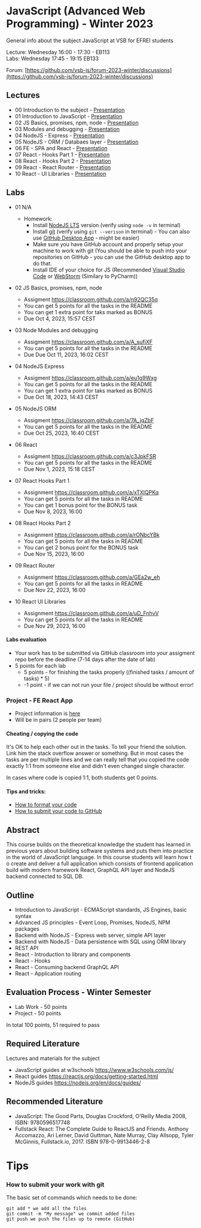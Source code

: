 # JavaScript (Advanced Web Programming) - Winter 2023
General info about the subject JavaScript at VSB for EFREI students

Lecture: Wednesday 16:00 - 17:30 - EB113  
Labs: Wednesday 17:45 - 19:15 EB133

Forum: [https://github.com/vsb-js/forum-2023-winter/discussions](https://github.com/vsb-js/forum-2023-winter/discussions)

## Lectures
- 00 Introduction to the subject - [Presentation](https://docs.google.com/presentation/d/16o3jYRSgtOH3ReNs_BnFjJm1YKo6B6AvPbr2ezX8thk/edit?usp=sharing)
- 01 Introduction to JavaScript - [Presentation](https://docs.google.com/presentation/d/1W0BOlVOlL0CAt83R0oOWBTFCpiT3fyion4VCW6STYBg/edit?usp=sharing)
- 02 JS Basics, promises, npm, node - [Presentation](https://docs.google.com/presentation/d/1n04NEt9gc4ccla-RbKz68l2yjcZBqZEeyXZpo4P1-vw/edit?usp=sharing)
- 03 Modules and debugging - [Presentation](https://docs.google.com/presentation/d/1bcvp-hYMVqgWHsIyhlFvpA0cqsHTJW3DdMXy0TbKoUI/edit?usp=sharing)
- 04 NodeJS - Express - [Presentation](https://docs.google.com/presentation/d/1an0me9l1GGh8o8KKzidoUPoFco3Y93rm-3dIibr_D-c/edit?usp=sharing)
- 05 NodeJS - ORM / Databaes layer - [Presentation](https://docs.google.com/presentation/d/1y1PUxy5He2XU5ES2G3nbNTqJkgLMA3M0IhGoEVK0Mt4/edit?usp=sharing)
- 06 FE - SPA and React - [Presentation](https://docs.google.com/presentation/d/1HjyraQ8itNWo7PV1kaizyc57OpFq_QgJbLvKU1VsB9c/edit?usp=share_link)
- 07 React - Hooks Part 1 - [Presentation](https://docs.google.com/presentation/d/1qLPGPq45dUSXcJkKfPTnU9kraI2cF6FIAVF-3KEqnJc/edit?usp=sharing)
- 08 React - Hooks Part 2 - [Presentation](https://docs.google.com/presentation/d/1_oexFWssL0sohA3n8Rp-v7KdT3PgWl_fEPv00_UkBH4/edit?usp=sharing)
- 09 React - React Router - [Presentation](https://docs.google.com/presentation/d/1O54RE_uAL9F0JLzP5wsz8pgUmQh5sBLZvu6YQuFkWac/edit?usp=sharing)
- 10 React - UI Libraries - [Presentation](https://docs.google.com/presentation/d/1PXV39-sQ0WUAFR1sQfiqeJeoVAMT6P8EShsjYUMCH08/edit?usp=sharing)

## Labs
- 01 N/A
  -  Homework:
      - Install [NodeJS LTS](https://nodejs.org/en/) version (verify using `node -v` in terminal)
      - Install [git](https://desktop.github.com/) (verify using `git --verison` in terminal) - You can also use [GitHub Desktop App](https://desktop.github.com/) - might be easier) 
      - Make sure you have GitHub account and properly setup your machine to work with git (You should be able to push into your repositories on GitHub - you can use the GitHub desktop app to do that.
      - Install IDE of your choice for JS (Recommended [Visual Studio Code](https://code.visualstudio.com/) or [WebStorm](https://www.jetbrains.com/webstorm/) (Similary to PyCharm))

- 02 JS Basics, promises, npm, node
  - Assigment https://classroom.github.com/a/n92QC35q
  - You can get 5 points for all the tasks in the README
  - You can get 1 extra point for taks marked as BONUS
  - Due Oct 4, 2023, 15:57 CEST

- 03 Node Modules and debugging 
  - Assigment https://classroom.github.com/a/A_sufiXF
  - You can get 5 points for all the tasks in the README
  - Due Due Oct 11, 2023, 16:02 CEST

- 04 NodeJS Express
  - Assigment https://classroom.github.com/a/eu1g9Wxg
  - You can get 5 points for all the tasks in the README
  - You can get 1 extra point for taks marked as BONUS
  - Due Oct 18, 2023, 14:43 CEST

- 05 NodeJS ORM 
  - Assigment https://classroom.github.com/a/7A_jqZbF
  - You can get 5 points for all the tasks in the README
  - Due Oct 25, 2023, 16:40 CEST

- 06 React 
  - Assigment https://classroom.github.com/a/c3JpkFSR
  - You can get 5 points for all the tasks in the README
  - Due Nov 1, 2023, 15:18 CEST
 
- 07 React Hooks Part 1
  - Assignment https://classroom.github.com/a/xTXlQPKq
  - You can get 5 points for all the tasks in README
  - You can get 1 bonus point for the BONUS task
  - Due Nov 8, 2023, 16:00
- 08 React Hooks Part 2
  - Assignment https://classroom.github.com/a/rONbcYBk
  - You can get 5 points for all the tasks in README
  - You can get 2 bonus point for the BONUS task
  - Due Nov 15, 2023, 16:00
- 09 React Router
  - Assignment https://classroom.github.com/a/GEa2w_eh
  - You can get 5 points for all the tasks in README
  - Due Nov 22, 2023, 16:00
- 10 React UI Libraries
  - Assignment https://classroom.github.com/a/uD_FnhvV
  - You can get 5 points for all the tasks in README
  - Due Nov 29, 2023, 16:00

#### Labs evaluation
- Your work has to be submitted via GitHub classroom into your assigment repo before the deadline (7-14 days after the date of lab)
- 5 points for each lab 
  - 5 points - for finishing the tasks properly ((finished tasks / amount of tasks) * 5)
  - -1 point - if we can not run your file / project should be without error! 

### Project - FE React App
- Project information is [here](https://docs.google.com/document/d/1NB0rCDMe5Ua_KcNPXDjWTwBU49EI74RehVgfxSBVoNg/edit?usp=sharing)
- Will be in pairs (2 people per team)   

  
#### Cheating / copying the code
It's OK to help each other out in the tasks. To tell your friend the solution. Link him the stack overflow answer or something. But in most cases the tasks are per multiple lines and we can really tell that you copied the code exactly 1:1 from someone else and didn't even changed single character.

In cases where code is copied 1:1, both students get 0 points.

#### Tips and tricks:
- [How to format your code](https://github.com/vsb-js/forum-2021-winter/discussions/2)
- [How to submit your code to GitHub](https://github.com/vsb-js/forum-2023-winter/discussions/3)



## Abstract
This course builds on the theoretical knowledge the student has learned in previous years about building software systems and puts them into practice in the world of JavaScript language. In this course students will learn how t
o create and deliver a full application which consists of frontend application build with modern framework React, GraphQL API layer and NodeJS backend connected to SQL DB.

## Outline
- Introduction to JavaScript - ECMAScript standards, JS Engines, basic syntax
- Advanced JS principles - Event Loop, Promises, NodeJS, NPM packages
- Backend with NodeJS - Express web server, simple API layer
- Backend with NodeJS - Data persistence with SQL using ORM library
- REST API
- React - Introduction to library and components
- React - Hooks
- React - Consuming backend GraphQL API
- React - Application routing 


## Evaluation Process - Winter Semester
- Lab Work - 50 points
- Project - 50 points

In total 100 points, 51 required to pass 

## Required Literature
Lectures and materials for the subject  
- JavaScript guides at w3schools https://www.w3schools.com/js/  
- React guides https://reactjs.org/docs/getting-started.html  
- NodeJS guides https://nodejs.org/en/docs/guides/  

## Recommended Literature
- JavaScript: The Good Parts, Douglas Crockford, O'Reilly Media 2008, ISBN: 9780596517748
- Fullstack React: The Complete Guide to ReactJS and Friends. Anthony Accomazzo, Ari Lerner, David Guttman, Nate Murray, Clay Allsopp, Tyler McGinnis, Fullstack.io, 2017.  ISBN 978-0-9913446-2-8

# Tips 

### How to submit your work with git
The basic set of commands which needs to be done:
```
git add * we add all the files
git commit -m "My message" we commit added files
git push we push the files up to remote (GitHub)
```
